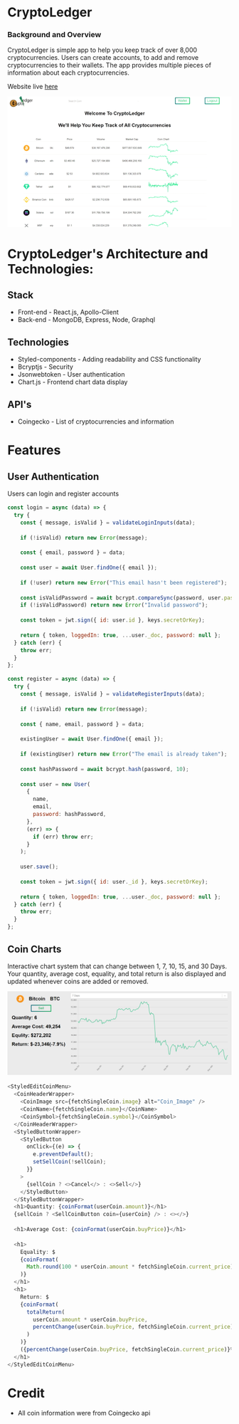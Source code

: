 # CryptoLedger

### Background and Overview

CryptoLedger is simple app to help you keep track of over 8,000 cryptocurrencies. Users can create accounts, to add and remove cryptocurrencies to their wallets. The app provides multiple pieces of information about each cryptocurrencies.

Website live [here](https://cryptoledger-v2.herokuapp.com/)

![alt text](https://github.com/JoncarlosT/CryptoLedger-V2/blob/Main/client/public/github/LandingPageDisplay.gif)

# CryptoLedger's Architecture and Technologies:

## Stack

- Front-end - React.js, Apollo-Client
- Back-end - MongoDB, Express, Node, Graphql

## Technologies

- Styled-components - Adding readability and CSS functionality
- Bcryptjs - Security
- Jsonwebtoken - User authentication
- Chart.js - Frontend chart data display

## API's

- Coingecko - List of cryptocurrencies and information

# Features

## User Authentication

Users can login and register accounts

```javascript
const login = async (data) => {
  try {
    const { message, isValid } = validateLoginInputs(data);

    if (!isValid) return new Error(message);

    const { email, password } = data;

    const user = await User.findOne({ email });

    if (!user) return new Error("This email hasn't been registered");

    const isValidPassword = await bcrypt.compareSync(password, user.password);
    if (!isValidPassword) return new Error("Invalid password");

    const token = jwt.sign({ id: user.id }, keys.secretOrKey);

    return { token, loggedIn: true, ...user._doc, password: null };
  } catch (err) {
    throw err;
  }
};
```

```javascript
const register = async (data) => {
  try {
    const { message, isValid } = validateRegisterInputs(data);

    if (!isValid) return new Error(message);

    const { name, email, password } = data;

    existingUser = await User.findOne({ email });

    if (existingUser) return new Error("The email is already taken");

    const hashPassword = await bcrypt.hash(password, 10);

    const user = new User(
      {
        name,
        email,
        password: hashPassword,
      },
      (err) => {
        if (err) throw err;
      }
    );

    user.save();

    const token = jwt.sign({ id: user._id }, keys.secretOrKey);

    return { token, loggedIn: true, ...user._doc, password: null };
  } catch (err) {
    throw err;
  }
};
```

## Coin Charts

Interactive chart system that can change between 1, 7, 10, 15, and 30 Days. Your quantity, average cost, equality, and total return is also displayed and updated whenever coins are added or removed.

![alt text](https://github.com/JoncarlosT/CryptoLedger-V2/blob/Main/client/public/github/coinchart.PNG)

```javascript
<StyledEditCoinMenu>
  <CoinHeaderWrapper>
    <CoinImage src={fetchSingleCoin.image} alt="Coin_Image" />
    <CoinName>{fetchSingleCoin.name}</CoinName>
    <CoinSymbol>{fetchSingleCoin.symbol}</CoinSymbol>
  </CoinHeaderWrapper>
  <StyledButtonWrapper>
    <StyledButton
      onClick={(e) => {
        e.preventDefault();
        setSellCoin(!sellCoin);
      }}
    >
      {sellCoin ? <>Cancel</> : <>Sell</>}
    </StyledButton>
  </StyledButtonWrapper>
  <h1>Quantity: {coinFormat(userCoin.amount)}</h1>
  {sellCoin ? <SellCoinButton coin={userCoin} /> : <></>}

  <h1>Average Cost: {coinFormat(userCoin.buyPrice)}</h1>

  <h1>
    Equality: $
    {coinFormat(
      Math.round(100 * userCoin.amount * fetchSingleCoin.current_price) / 100
    )}
  </h1>
  <h1>
    Return: $
    {coinFormat(
      totalReturn(
        userCoin.amount * userCoin.buyPrice,
        percentChange(userCoin.buyPrice, fetchSingleCoin.current_price)
      )
    )}
    ({percentChange(userCoin.buyPrice, fetchSingleCoin.current_price)}%)
  </h1>
</StyledEditCoinMenu>
```

# Credit

- All coin information were from Coingecko api
